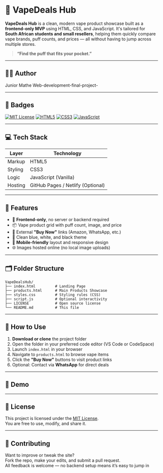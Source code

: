 # 💨 VapeDeals Hub

**VapeDeals Hub** is a clean, modern vape product showcase built as a **frontend-only MVP** using HTML, CSS, and JavaScript. It's tailored for **South African students and small resellers**, helping them quickly compare vape brands, puff counts, and prices — all without having to jump across multiple stores.

> **“Find the puff that fits your pocket.”**

---

## 👨‍💻 Author

Junior Mathe 
        Web-development-final-project-

---

## 📛 Badges

[![MIT License](https://img.shields.io/badge/License-MIT-green.svg)](https://choosealicense.com/licenses/mit/)
[![HTML5](https://img.shields.io/badge/HTML5-E34F26?logo=html5&logoColor=white)]()
[![CSS3](https://img.shields.io/badge/CSS3-1572B6?logo=css3&logoColor=white)]()
[![JavaScript](https://img.shields.io/badge/JavaScript-F7DF1E?logo=javascript&logoColor=black)]()

---

## 💻 Tech Stack

| Layer       | Technology           |
|-------------|----------------------|
| Markup      | HTML5                |
| Styling     | CSS3                 |
| Logic       | JavaScript (Vanilla) |
| Hosting     | GitHub Pages / Netlify (Optional) |

---

## 🎯 Features

- 🧩 **Frontend-only**, no server or backend required
- 📦 Vape product grid with puff count, image, and price
- 🔗 External **"Buy Now"** links (Amazon, WhatsApp, etc.)
- 🎨 Clean blue, white, and black theme
- 📱 **Mobile-friendly** layout and responsive design
- 🌐 Images hosted online (no local image uploads)

---

## 🗂 Folder Structure

```
VapeDealsHub/
├── index.html         # Landing Page
├── products.html      # Main Products Showcase
├── styles.css         # Styling rules (CSS)
├── script.js          # Optional interactivity
├── LICENSE            # Open source license
└── README.md          # This file
```

---

## 🚀 How to Use

1. **Download or clone** the project folder
2. Open the folder in your preferred code editor (VS Code or CodeSpace)
3. Launch `index.html` in your browser
4. Navigate to `products.html` to browse vape items
5. Click the **"Buy Now"** buttons to visit product links
6. Optional: Contact via **WhatsApp** for direct deals

---

## 📸 Demo

---

## 🪪 License

This project is licensed under the [MIT License](https://choosealicense.com/licenses/mit/).  
You are free to use, modify, and share it.

---

## 🤝 Contributing

Want to improve or tweak the site?  
Fork the repo, make your edits, and submit a pull request.  
All feedback is welcome — no backend setup means it’s easy to jump in
